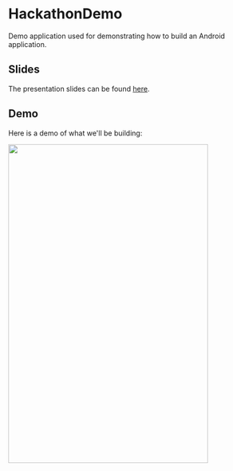 # HackathonDemo
Demo application used for demonstrating how to build an Android application.

## Slides

The presentation slides can be found [here](https://docs.google.com/presentation/d/1-4cQLEJhImEM4rap_GB1fHnKfuA5KVYxkjDmJdD5cqk/edit?usp=sharing).

## Demo

Here is a demo of what we'll be building:

<img src="/images/sample.gif" width=400 height=640/>
